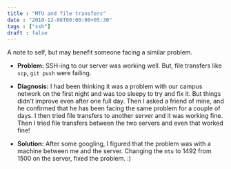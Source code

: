```yaml
---
title : "MTU and file transfers"
date : "2010-12-06T00:00:00+05:30"
tags : ["ssh"]
draft : false
---
```


A note to self, but may benefit someone facing a similar problem.

-   ****Problem**:** SSH-ing to our server was working well.  But, file
    transfers like `scp`, `git push` were failing.

-   ****Diagnosis**:** I had been thinking it was a problem with our
    campus network on the first night and was too
    sleepy to try and fix it.  But things didn't
    improve even after one full day.  Then I asked a
    friend of mine, and he confirmed that he has been
    facing the same problem for a couple of days.  I
    then tried file transfers to another server and
    it was working fine.  Then I tried file transfers
    between the two servers and even that worked fine!

-   ****Solution**:** After some googling, I figured that the problem
    was with a machine between me and the server.
    Changing the `mtu` to 1492 from 1500 on the
    server, fixed the problem. :)
